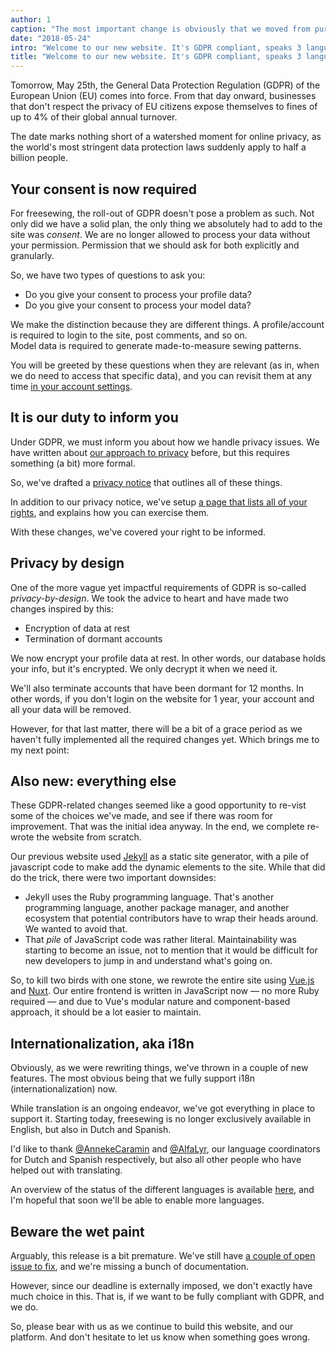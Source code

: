 ```yaml
---
author: 1
caption: "The most important change is obviously that we moved from purple to black as our signature color"
date: "2018-05-24"
intro: "Welcome to our new website. It's GDPR compliant, speaks 3 languages, and smells of wet paint"
title: "Welcome to our new website. It's GDPR compliant, speaks 3 languages, and smells of wet paint"
---
```



Tomorrow, May 25th, the General Data Protection Regulation (GDPR) of the European Union (EU) comes into force. 
From that day onward, businesses that don't respect the privacy of EU citizens
expose themselves to fines of up to 4% of their global annual turnover.

The date marks nothing short of a watershed moment for online privacy, 
as the world's most stringent data protection laws suddenly apply to half a billion people. 

## Your consent is now required

For freesewing, the roll-out of GDPR doesn't pose a problem as such. 
Not only did we have a solid plan, the only thing we absolutely had to add to the site was *consent*. 
We are no longer allowed to process your data without your permission. 
Permission that we should ask for both explicitly and granularly.

So, we have two types of questions to ask you:

 - Do you give your consent to process your profile data?
 - Do you give your consent to process your model data?

We make the distinction because they are different things. 
A profile/account is required to login to the site, post comments, and so on.  
Model data is required to generate made-to-measure sewing patterns.

You will be greeted by these questions when they are relevant 
(as in, when we do need to access that specific data), 
and you can revisit them at any time [in your account settings](/account).

## It is our duty to inform you

Under GDPR, we must inform you about how we handle privacy issues.
We have written about [our approach to privacy](/blog/privacy-choices) before, 
but this requires something (a bit) more formal.

So, we've drafted a [privacy notice](/privacy) that outlines all of these things. 

In addition to our privacy notice, we've setup [a page that lists all of your rights](/rights), 
and explains how you can exercise them.

With these changes, we've covered your right to be informed.

## Privacy by design

One of the more vague yet impactful requirements of GDPR is so-called *privacy-by-design*. 
We took the advice to heart and have made two changes inspired by this:

 - Encryption of data at rest
 - Termination of dormant accounts

We now encrypt your profile data at rest. 
In other words, our database holds your info, but it's encrypted. 
We only decrypt it when we need it.

We'll also terminate accounts that have been dormant for 12 months. 
In other words, if you don't login on the website for 1 year, your account and all your data will be removed.

However, for that last matter, there will be a bit of a grace period as we haven't fully implemented all the required changes yet. 
Which brings me to my next point:

## Also new: everything else

These GDPR-related changes seemed like a good opportunity to re-vist some of the choices we've made, and see if there was room for improvement. 
That was the initial idea anyway. In the end, we complete re-wrote the website from scratch.

Our previous website used [Jekyll](https://jekyllrb.com/) as a static site generator, 
with a pile of javascript code to make add the dynamic elements to the site. 
While that did do the trick, there were two important downsides:

 - Jekyll uses the Ruby programming language. That's another programming language, another package manager, and another ecosystem that potential contributors have to wrap their heads around. We wanted to avoid that.
 - That *pile* of JavaScript code was rather literal. Maintainability was starting to become an issue, not to mention that it would be difficult for new developers to jump in and understand what's going on.

So, to kill two birds with one stone, we rewrote the entire site using [Vue.js](https://vuejs.org/) and [Nuxt](https://nuxtjs.org/). 
Our entire frontend is written in JavaScript now — no more Ruby required — and due to Vue's modular nature and component-based approach, 
it should be a lot easier to maintain.

## Internationalization, aka i18n

Obviously, as we were rewriting things, we've thrown in a couple of new features. 
The most obvious being that we fully support i18n (internationalization) now.

While translation is an ongoing endeavor, we've got everything in place to support it. 
Starting today, freesewing is no longer exclusively available in English, but also in Dutch and Spanish.

I'd like to thank [@AnnekeCaramin](/users/annekecaramin) 
and [@AlfaLyr](/users/alfalyr), our language coordinators for Dutch and Spanish respectively, 
but also all other people who have helped out with translating. 

An overview of the status of the different languages is available [here](/i18n), 
and I'm hopeful that soon we'll be able to enable more languages.

## Beware the wet paint

Arguably, this release is a bit premature. 
We've still have [a couple of open issue to fix](https://github.com/freesewing/site/issues), 
and we're missing a bunch of documentation. 

However, since our deadline is externally imposed, we don't exactly have much choice in this. 
That is, if we want to be fully compliant with GDPR, and we do.

So, please bear with us as we continue to build this website, and our platform. 
And don't hesitate to let us know when something goes wrong.

